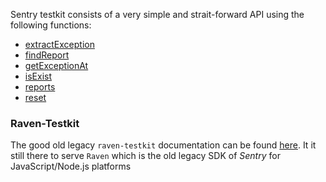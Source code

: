 
Sentry testkit consists of a very simple and strait-forward API using the following functions:
* [extractException](/api/extractException.md)
* [findReport](/api/findReport.md)
* [getExceptionAt](/api/getExceptionAt.md)
* [isExist](/api/isExist.md)
* [reports](/api/reports.md)
* [reset](/api/reset.md)

### Raven-Testkit
The good old legacy `raven-testkit` documentation can be found [here](../raven/LEGACY_API.md). It it still there to serve `Raven` which is the old legacy SDK of *Sentry* for JavaScript/Node.js platforms

